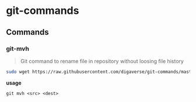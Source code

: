 # git-commands


## Commands

### git-mvh

> Git command to rename file in repository without loosing file history

```bash
sudo wget https://raw.githubusercontent.com/digaverse/git-commands/master/src/bash/git-mvh.sh -O /bin/git-mvh && sudo chmod +x /bin/git-mvh
```
**usage**

```
git mvh <src> <dest>
```
